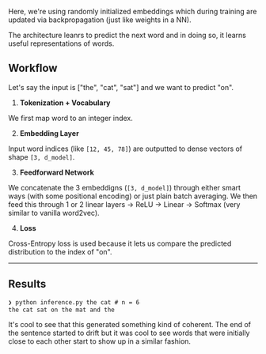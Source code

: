 Here, we're using randomly initialized embeddings which during training are updated via backpropagation (just like weights in a NN). 

The architecture leanrs to predict the next word and in doing so, it learns useful representations of words. 

## Workflow

Let's say the input is ["the", "cat", "sat"] and we want to predict "on".

1) **Tokenization + Vocabulary**

We first map word to an integer index. 

2) **Embedding Layer**

Input word indices (like `[12, 45, 78]`) are outputted to dense vectors of shape `[3, d_model]`. 

3) **Feedforward Network**

We concatenate the 3 embeddigns (`[3, d_model]`) through either smart ways (with some positional encoding) or just plain batch averaging. We then feed this through 1 or 2 linear layers → ReLU → Linear → Softmax (very similar to vanilla word2vec).

4) **Loss**

Cross-Entropy loss is used because it lets us compare the predicted distribution to the index of "on".

---

## Results

```txt
❯ python inference.py the cat # n = 6  
the cat sat on the mat and the
```

It's cool to see that this generated something kind of coherent. The end of the sentence started to drift but it was cool to see words that were initially close to each other start to show up in a similar fashion. 